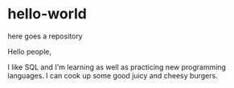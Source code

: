 # hello-world
here goes a repository

Hello people,

I like SQL and I'm learning as well as practicing new programming languages. 
I can cook up some good juicy and cheesy burgers. 
